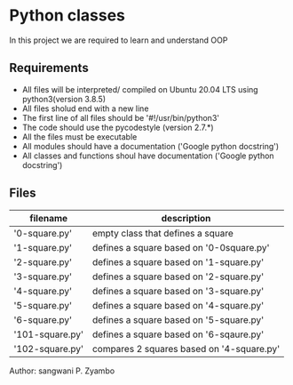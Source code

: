 # Python classes
In this project we are required to learn and understand OOP

## Requirements
* All files will be interpreted/ compiled on Ubuntu 20.04 LTS using python3(version 3.8.5)
* All files sholud end with a new line
* The first line of all files should be '#!/usr/bin/python3'
* The code should use the pycodestyle (version 2.7.*)
*  All the files must be executable
* All modules should have a documentation ('Google python docstring')
* All classes and functions shoul have documentation ('Google python docstring')
## Files
|filename | description |
| --------| --------------|
| '0-square.py' | empty class that defines a square |
| '1-square.py' | defines a square based on '0-0square.py' |
| '2-square.py' | defines a square based on '1-square.py' |
| '3-square.py' | defines a square based on '2-square.py' |
| '4-square.py' | defines a square based on '3-square.py' |
| '5-square.py' | defines a square based on '4-square.py' |
| '6-square.py' | defines a square based on '5-square.py' |
| '101-square.py' | defines a square based on '6-sqaure.py' |
| '102-square.py' | compares 2 squares based on '4-square.py'|

Author: sangwani P. Zyambo
